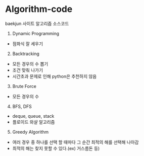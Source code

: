 # Algorithm-code
baekjun 사이트 알고리즘 소스코드

1. Dynamic Programming
- 점화식 잘 세우기
2. Backtracking
- 모든 경우의 수 뽑기
- 조건 맞춰 나가기
- 시간초과 문제로 인해 python은 추천하지 않음
3. Brute Force
- 모든 경우의 수
4. BFS, DFS
- deque, queue, stack
- 플로이드 와샬 알고리즘
5. Greedy Algorithm
- 여러 경우 중 하나를 선택 할 때마다 그 순간 최적의 해를 선택해 나아감
- 최적의 해는 찾지 못할 수 있다.(ex) 거스름돈 등)

